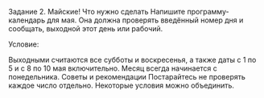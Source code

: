 Задание 2. Майские!
Что нужно сделать
Напишите программу-календарь для мая. Она должна проверять введённый номер дня и сообщать, выходной этот день или рабочий. 

Условие:

Выходными считаются все субботы и воскресенья, а также даты с 1 по 5 и с 8 по 10 мая включительно. 
Месяц всегда начинается с понедельника.
Советы и рекомендации
Постарайтесь не проверять каждое число отдельно. 
Некоторые условия можно объединить.
